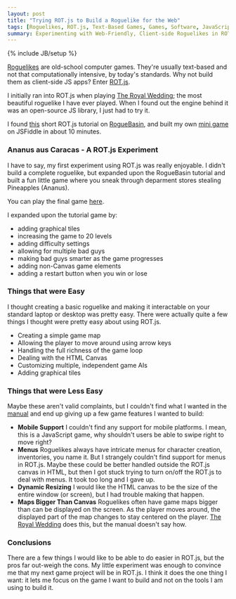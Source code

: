 ```yaml
---
layout: post
title: "Trying ROT.js to Build a Roguelike for the Web"
tags: [Roguelikes, ROT.js, Text-Based Games, Games, Software, JavaScript]
summary: Experimenting with Web-Friendly, Client-side Roguelikes in ROT.js
---
```

{% include JB/setup %}

[Roguelikes](https://en.wikipedia.org/wiki/Roguelike) are old-school computer games. They're usually text-based and <span title="other than Dwarf Fortress">not that computationally intensive</span>, by today's standards.  Why not build them as client-side JS apps? Enter [ROT.js](http://ondras.github.io/rot.js/hp/).

I initially ran into ROT.js when playing [The Royal Wedding](http://ondras.github.io/trw/); the most beautiful roguelike I have ever played. When I found out the engine behind it was an open-source JS library, I just had to try it.

I found [this](http://www.roguebasin.com/index.php?title=Rot.js_tutorial) short ROT.js tutorial on [RogueBasin](http://www.roguebasin.com/index.php?title=Main_Page), and built my own [mini game](http://jsfiddle.net/wqbb8udm/4/) on JSFiddle in about 10 minutes.


### Ananus aus Caracas - A ROT.js Experiment

I have to say, my first experiment using ROT.js was really enjoyable.  I didn't build a complete roguelike, but expanded upon the RogueBasin tutorial and built a fun little game where you sneak through deparment stores stealing Pineapples (Ananus).

You can play the final game [here](http://antineutrino.net/apps/ananus_aus_caracas.html).

I expanded upon the tutorial game by:

* adding graphical tiles
* increasing the game to 20 levels
* adding difficulty settings
* allowing for multiple bad guys
* making bad guys smarter as the game progresses
* adding non-Canvas game elements
* adding a restart button when you win or lose


### Things that were Easy

I thought creating a basic roguelike and making it interactable on your standard laptop or desktop was pretty easy. There were actually quite a few things I thought were pretty easy about using ROT.js.

* Creating a simple game map
* Allowing the player to move around using arrow keys
* Handling the full richness of the game loop
* Dealing with the HTML Canvas
* Customizing multiple, independent game AIs
* Adding graphical tiles


### Things that were Less Easy

Maybe these aren't valid complaints, but I couldn't find what I wanted in the [manual](http://ondras.github.io/rot.js/hp/) and end up giving up a few game features I wanted to build:

* **Mobile Support** I couldn't find any support for mobile platforms. I mean, this is a JavaScript game, why shouldn't users be able to swipe right to move right?
* **Menus** Roguelikes always have intricate menus for character creation, inventories, you name it. But I strangely couldn't find support for menus in ROT.js. Maybe these could be better handled outside the ROT.js canvas in HTML, but then I got stuck trying to turn on/off the ROT.js to deal with menus. It took too long and I gave up.
* **Dynamic Resizing** I would like the HTML canvas to be the size of the entire window (or screen), but I had trouble making that happen.
* **Maps Bigger Than Canvas** Roguelikes often have game maps bigger than can be displayed on the screen. As the player moves around, the displayed part of the map changes to stay centered on the player. [The Royal Wedding](http://ondras.github.io/trw/) does this, but the manual doesn't say how.


### Conclusions

There are a few things I would like to be able to do easier in ROT.js, but the pros far out-weigh the cons. My little experiment was enough to convince me that my next game project will be in ROT.js. I think it does the one thing I want: it lets me focus on the game I want to build and not on the tools I am using to build it.

